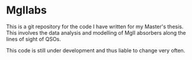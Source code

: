 # MgIIabs
This is a git repository for the code I have written for my Master's thesis. This involves the data analysis and modelling of MgII absorbers along the lines of sight of QSOs.

This code is still under development and thus liable to change very often.